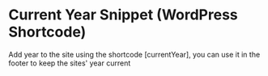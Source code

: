 # Current Year Snippet (WordPress Shortcode)
Add year to the site using the shortcode [currentYear], you can use it in the footer to keep the sites' year current
